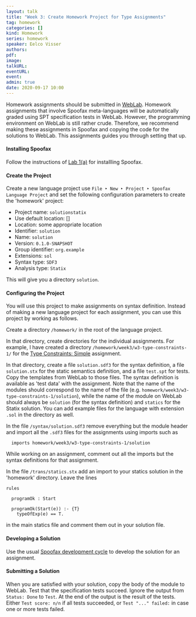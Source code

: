 ```yaml
---
layout: talk
title: "Week 3: Create Homework Project for Type Assignments"
tag: homework
categories: []
kind: Homework
series: homework
speaker: Eelco Visser
authors:
pdf:
image:
talkURL:
eventURL:
event:
admin: true
date: 2020-09-17 10:00
---
```


Homework assignments should be submitted in [WebLab](https://weblab.tudelft.nl/cs4200/2020-2021/assignment/49294/view).
Homework assignments that involve Spoofax meta-languages will be automatically graded using SPT specification tests in WebLab.
However, the programming environment on WebLab is still rather crude.
Therefore, we recommend making these assignments in Spoofax and copying the code for the solutions to WebLab.
This assignments guides you through setting that up.

#### Installing Spoofax

Follow the instructions of [Lab 1(a)](/lab/1a) for installling Spoofax.

#### Create the Project

Create a new language project use `File ‣ New ‣ Project ‣ Spoofax Language Project` and set the following configuration parameters to create the 'homework' project:

* Project name: `solutionstatix`
* Use default location: []
* Location: some appropriate location
* Identifier: `solution`
* Name: `solution`
* Version: `0.1.0-SNAPSHOT`
* Group identifier: `org.example`
* Extensions: `sol`
* Syntax type: `SDF3`
* Analysis type: `Statix`

This will give you a directory `solution`.

#### Configuring the Project

You will use this project to make assignments on syntax definition.
Instead of making a new language project for each assignment, you can use this project by working as follows.

Create a directory `/homework/` in the root of the language project.

In that directory, create directories for the individual assignments.
For example, I have created a directory `/homework/week3/w3-type-constraints-1/` for the [Type Constraints: Simple](https://weblab.tudelft.nl/cs4200/2020-2021/assignment/51765/info) assignment.

In that directory, create a file `solution.sdf3` for the syntax definition, a file `solution.stx` for the static semantics definition, and a file `test.spt` for tests.
Copy the templates from WebLab to those files.
The syntax definition is available as 'test data' with the assignment.
Note that the name of the modules should correspond to the name of the file (e.g. `homework/week3/w3-type-constraints-1/solution`), while the name of the module on WebLab should always be `solution` (for the syntax definition) and `statics` for the Statix solution.
You can add example files for the language with extension `.sol` in the directory as well.

In the file `/syntax/solution.sdf3` remove everything but the module header and import all the `.sdf3` files for the assignments using imports such as
```
  imports homework/week3/w3-type-constraints-1/solution
```
While working on an assignment, comment out all the imports but the syntax definitions for that assignment.

In the file `/trans/statics.stx` add an import to your statics solution in the 'homework' directory. Leave the lines

```
rules

  programOk : Start

  programOk(Start(e)) :- {T}
    typeOfExp(e) == T.
```

in the main statics file and comment them out in your solution file.

#### Developing a Solution

Use the usual [Spoofax development cycle](/lab/1a#agile-language-engineering)  to develop the solution for an assignment.

#### Submitting a Solution

When you are satisfied with your solution, copy the body of the module to WebLab.
Test that the specification tests succeed.
Ignore the output from `Status: Done` to `Test`. At the end of the output is the result of the tests. Either `Test score: n/n` if all tests succeeded, or `Test "..." failed:` in case one or more tests failed.
